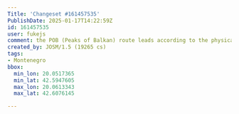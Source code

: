 ```yaml
---
Title: 'Changeset #161457535'
PublishDate: 2025-01-17T14:22:59Z
id: 161457535
user: fukejs
comment: the POB (Peaks of Balkan) route leads according to the physical markings from the other side (via Katun Canovića)
created_by: JOSM/1.5 (19265 cs)
tags:
- Montenegro
bbox:
  min_lon: 20.0517365
  min_lat: 42.5947605
  max_lon: 20.0613343
  max_lat: 42.6076145

---
```

